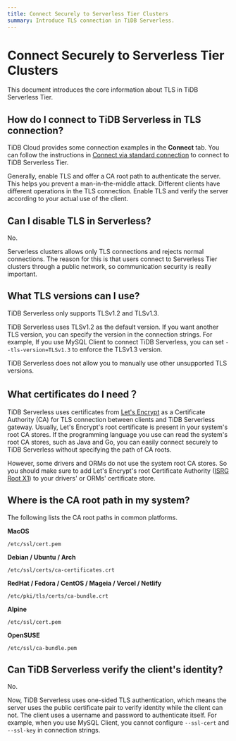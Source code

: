 ```yaml
---
title: Connect Securely to Serverless Tier Clusters
summary: Introduce TLS connection in TiDB Serverless.
---
```


# Connect Securely to Serverless Tier Clusters

This document introduces the core information about TLS in TiDB Serverless Tier.

## How do I connect to TiDB Serverless in TLS connection?

TiDB Cloud provides some connection examples in the **Connect** tab. You can follow the instructions in [Connect via standard connection](/tidb-cloud/connect-to-tidb-cluster.md#connect-via-standard-connection) to connect to TiDB Serverless Tier.

Generally, enable TLS and offer a CA root path to authenticate the server. This helps you prevent a man-in-the-middle attack. Different clients have different operations in the TLS connection. Enable TLS and verify the server according to your actual use of the client.

## Can I disable TLS in Serverless?

No.

Serverless clusters allows only TLS connections and rejects normal connections. The reason for this is that users connect to Serverless Tier clusters through a public network, so communication security is really important.

## What TLS versions can I use?

TiDB Serverless only supports TLSv1.2 and TLSv1.3. 

TiDB Serverless uses TLSv1.2 as the default version. If you want another TLS version, you can specify the version in the connection strings. For example, If you use MySQL Client to connect TiDB Serverless, you can set `--tls-version=TLSv1.3` to enforce the TLSv1.3 version.

TiDB Serverless does not allow you to manually use other unsupported TLS versions.

## What certificates do I need？

TiDB Serverless uses certificates from [Let's Encrypt](https://letsencrypt.org/) as a Certificate Authority (CA) for TLS connection between clients and TiDB Serverless gateway. Usually, Let's Encrypt's root certificate is present in your system's root CA stores. If the programming language you use can read the system's root CA stores, such as Java and Go, you can easily connect securely to TiDB Serverless without specifying the path of CA roots.

However, some drivers and ORMs do not use the system root CA stores. So you should make sure to add Let's Encrypt's root Certificate Authority ([ISRG Root X1](https://letsencrypt.org/certs/isrgrootx1.pem.txt)) to your drivers' or ORMs' certificate store.

## Where is the CA root path in my system?

The following lists the CA root paths in common platforms.

**MacOS**

```
/etc/ssl/cert.pem
```

**Debian / Ubuntu / Arch**
```
/etc/ssl/certs/ca-certificates.crt
```

**RedHat / Fedora / CentOS / Mageia / Vercel / Netlify**

```
/etc/pki/tls/certs/ca-bundle.crt
```

**Alpine**

```
/etc/ssl/cert.pem
```

**OpenSUSE**

```
/etc/ssl/ca-bundle.pem
```

## Can TiDB Serverless verify the client's identity?

No.

Now, TiDB Serverless uses one-sided TLS authentication, which means the server uses the public certificate pair to verify identity while the client can not. The client uses a username and password to authenticate itself. For example, when you use MySQL Client, you cannot configure `--ssl-cert` and `--ssl-key` in connection strings.